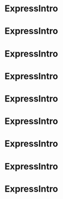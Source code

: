 # ExpressIntro
# ExpressIntro
# ExpressIntro
# ExpressIntro
# ExpressIntro
# ExpressIntro
# ExpressIntro
# ExpressIntro
# ExpressIntro
